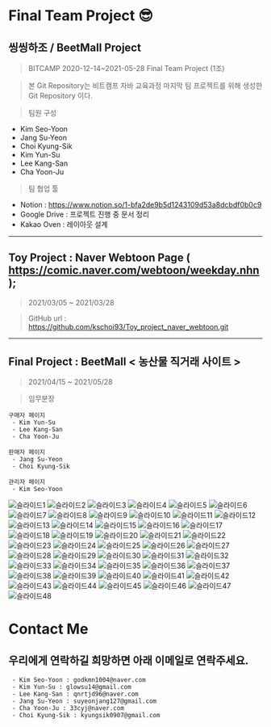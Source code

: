 
# Final Team Project 😎
## 씽씽하조 / BeetMall Project

> BITCAMP 2020-12-14~2021-05-28 Final Team Project (1조)

> 본 Git Repository는 비트캠프 자바 교육과정 마지막 팀 프로젝트를 위해 생성한 Git Repository 이다.

> 팀원 구성 
 - Kim Seo-Yoon 
 - Jang Su-Yeon 
 - Choi Kyung-Sik 
 - Kim Yun-Su 
 - Lee Kang-San 
 - Cha Yoon-Ju

> 팀 협업 툴
 - Notion : https://www.notion.so/1-bfa2de9b5d1243109d53a8dcbdf0b0c9
 - Google Drive : 프로젝트 진행 중 문서 정리
 - Kakao Oven : 레이아웃 설계

---------------------------------------------------------------------------------

## Toy Project : Naver Webtoon Page ( https://comic.naver.com/webtoon/weekday.nhn );

> 2021/03/05 ~ 2021/03/28

> GitHub url : https://github.com/kschoi93/Toy_project_naver_webtoon.git

-----------------------------------------------------------------------------------

## Final Project : BeetMall < 농산물 직거래 사이트 >
> 2021/04/15 ~ 2021/05/28

> 임무분장
```
구매자 페이지
 - Kim Yun-Su 
 - Lee Kang-San 
 - Cha Yoon-Ju
```
```
판매자 페이지
 - Jang Su-Yeon 
 - Choi Kyung-Sik
```
```
관리자 페이지
 - Kim Seo-Yoon 
```



![슬라이드1](https://user-images.githubusercontent.com/70927354/119912657-e3a25b80-bf96-11eb-9733-1b1322d07e18.JPG)
![슬라이드2](https://user-images.githubusercontent.com/70927354/119912662-e56c1f00-bf96-11eb-97e2-520807951f92.JPG)
![슬라이드3](https://user-images.githubusercontent.com/70927354/119912663-e56c1f00-bf96-11eb-8b2c-c8a7f5681c14.JPG)
![슬라이드4](https://user-images.githubusercontent.com/70927354/119912665-e604b580-bf96-11eb-9383-fde5343c6c68.JPG)
![슬라이드5](https://user-images.githubusercontent.com/70927354/119912666-e604b580-bf96-11eb-8179-447908c15d0e.JPG)
![슬라이드6](https://user-images.githubusercontent.com/70927354/119912667-e69d4c00-bf96-11eb-9b3c-13b3fcff3b26.JPG)
![슬라이드7](https://user-images.githubusercontent.com/70927354/119912669-e69d4c00-bf96-11eb-8818-c5950900626f.JPG)
![슬라이드8](https://user-images.githubusercontent.com/70927354/119912670-e735e280-bf96-11eb-9aae-395de5cf9642.JPG)
![슬라이드9](https://user-images.githubusercontent.com/70927354/119912672-e735e280-bf96-11eb-9290-2207efe04da7.JPG)
![슬라이드10](https://user-images.githubusercontent.com/70927354/119912673-e7ce7900-bf96-11eb-81a0-ec689f5fca20.JPG)
![슬라이드11](https://user-images.githubusercontent.com/70927354/119912674-e7ce7900-bf96-11eb-84fd-be75bd7da487.JPG)
![슬라이드12](https://user-images.githubusercontent.com/70927354/119912676-e8670f80-bf96-11eb-9b20-17144e7e75b3.JPG)
![슬라이드13](https://user-images.githubusercontent.com/70927354/119912677-e8ffa600-bf96-11eb-93f1-43c60653f1e9.JPG)
![슬라이드14](https://user-images.githubusercontent.com/70927354/119912678-e8ffa600-bf96-11eb-9f0b-457b204456b2.JPG)
![슬라이드15](https://user-images.githubusercontent.com/70927354/119912682-e9983c80-bf96-11eb-9a9f-00664ae8006e.JPG)
![슬라이드16](https://user-images.githubusercontent.com/70927354/119912683-e9983c80-bf96-11eb-975e-1b7596e49dba.JPG)
![슬라이드17](https://user-images.githubusercontent.com/70927354/119912685-ea30d300-bf96-11eb-87f9-5fb9d8d793c1.JPG)
![슬라이드18](https://user-images.githubusercontent.com/70927354/119912686-ea30d300-bf96-11eb-811f-d296d49c9d24.JPG)
![슬라이드19](https://user-images.githubusercontent.com/70927354/119912687-eac96980-bf96-11eb-8aea-a1111feabfb0.JPG)
![슬라이드20](https://user-images.githubusercontent.com/70927354/119912688-eac96980-bf96-11eb-8085-50bd7c78b642.JPG)
![슬라이드21](https://user-images.githubusercontent.com/70927354/119912689-eb620000-bf96-11eb-88bd-ed73285e0831.JPG)
![슬라이드22](https://user-images.githubusercontent.com/70927354/119912692-ebfa9680-bf96-11eb-8cd3-b01c76da2b35.JPG)
![슬라이드23](https://user-images.githubusercontent.com/70927354/119912695-ec932d00-bf96-11eb-8150-9e3975962ebd.JPG)
![슬라이드24](https://user-images.githubusercontent.com/70927354/119912699-ec932d00-bf96-11eb-97f2-0c07a3f177d8.JPG)
![슬라이드25](https://user-images.githubusercontent.com/70927354/119912701-ed2bc380-bf96-11eb-8180-5f7f6a4ea523.JPG)
![슬라이드26](https://user-images.githubusercontent.com/70927354/119912702-ed2bc380-bf96-11eb-9dec-f8ed2b8a74ea.JPG)
![슬라이드27](https://user-images.githubusercontent.com/70927354/119912703-edc45a00-bf96-11eb-9be4-49db15b4e17f.JPG)
![슬라이드28](https://user-images.githubusercontent.com/70927354/119912705-ee5cf080-bf96-11eb-8122-e5f23b3469dc.JPG)
![슬라이드29](https://user-images.githubusercontent.com/70927354/119912706-ee5cf080-bf96-11eb-9556-51578a966204.JPG)
![슬라이드30](https://user-images.githubusercontent.com/70927354/119912707-eef58700-bf96-11eb-9608-f55177cded64.JPG)
![슬라이드31](https://user-images.githubusercontent.com/70927354/119912709-eef58700-bf96-11eb-86df-a38eb329fb83.JPG)
![슬라이드32](https://user-images.githubusercontent.com/70927354/119912710-ef8e1d80-bf96-11eb-88b4-28362fca53d5.JPG)
![슬라이드33](https://user-images.githubusercontent.com/70927354/119912711-ef8e1d80-bf96-11eb-83b0-eb4b6c777e8e.JPG)
![슬라이드34](https://user-images.githubusercontent.com/70927354/119912714-f026b400-bf96-11eb-8fc5-d3919bf26c69.JPG)
![슬라이드35](https://user-images.githubusercontent.com/70927354/119912716-f0bf4a80-bf96-11eb-9d1b-b7d2a7194590.JPG)
![슬라이드36](https://user-images.githubusercontent.com/70927354/119912717-f0bf4a80-bf96-11eb-8422-828d4565b11d.JPG)
![슬라이드37](https://user-images.githubusercontent.com/70927354/119912718-f157e100-bf96-11eb-93c0-5930d6ee690a.JPG)
![슬라이드38](https://user-images.githubusercontent.com/70927354/119912720-f157e100-bf96-11eb-9e4d-247298c88a99.JPG)
![슬라이드39](https://user-images.githubusercontent.com/70927354/119912721-f1f07780-bf96-11eb-83e7-de39b1194ee3.JPG)
![슬라이드40](https://user-images.githubusercontent.com/70927354/119912723-f2890e00-bf96-11eb-87c7-9b65cf50012d.JPG)
![슬라이드41](https://user-images.githubusercontent.com/70927354/119912724-f2890e00-bf96-11eb-87ac-bafe90ea98d1.JPG)
![슬라이드42](https://user-images.githubusercontent.com/70927354/119912725-f321a480-bf96-11eb-8c99-f802a671aa06.JPG)
![슬라이드43](https://user-images.githubusercontent.com/70927354/119912726-f321a480-bf96-11eb-9ea3-fb91931f236b.JPG)
![슬라이드44](https://user-images.githubusercontent.com/70927354/119912729-f3ba3b00-bf96-11eb-812c-37743e21d1a8.JPG)
![슬라이드45](https://user-images.githubusercontent.com/70927354/119912731-f452d180-bf96-11eb-9686-17a70e1ced3c.JPG)
![슬라이드46](https://user-images.githubusercontent.com/70927354/119912732-f452d180-bf96-11eb-8226-1ba1503419be.JPG)
![슬라이드47](https://user-images.githubusercontent.com/70927354/119912733-f4eb6800-bf96-11eb-869b-bb575134d879.JPG)
![슬라이드48](https://user-images.githubusercontent.com/70927354/119912736-f4eb6800-bf96-11eb-933f-5ffd12b50be9.JPG)


# Contact Me
## 우리에게 연락하길 희망하면 아래 이메일로 연락주세요.
```
 - Kim Seo-Yoon : godkmn1004@naver.com
 - Kim Yun-Su : glowsu14@gmail.com
 - Lee Kang-San : qnrtjd96@naver.com
 - Jang Su-Yeon : suyeonjang127@gmail.com
 - Cha Yoon-Ju : 33cyj@naver.com
 - Choi Kyung-Sik : kyungsik0907@gmail.com
```
